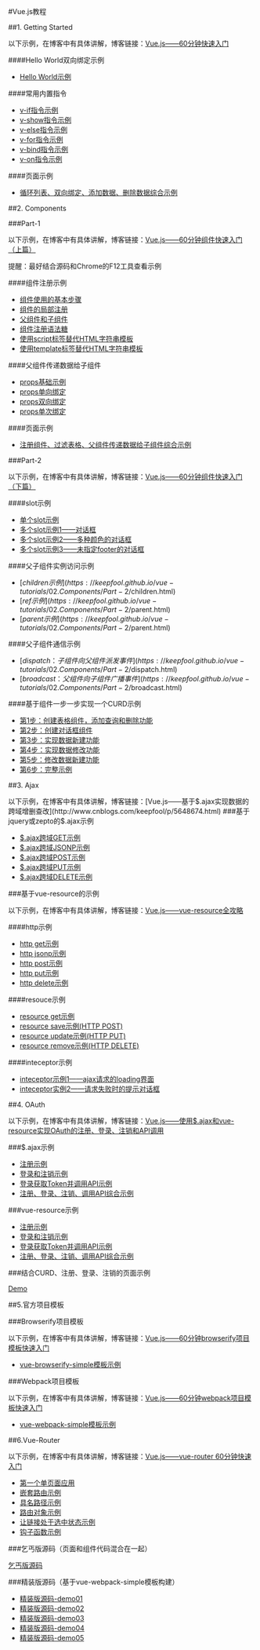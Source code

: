 #Vue.js教程

##1. Getting Started

以下示例，在博客中有具体讲解，博客链接：[Vue.js——60分钟快速入门](http://www.cnblogs.com/keepfool/p/5619070.html)

####Hello World双向绑定示例

- [Hello World示例](https://keepfool.github.io/vue-tutorials/01.GettingStarted/index.html)

####常用内置指令
- [v-if指令示例](https://keepfool.github.io/vue-tutorials/01.GettingStarted/v-if.html)
- [v-show指令示例](https://keepfool.github.io/vue-tutorials/01.GettingStarted/v-show.html)
- [v-else指令示例](https://keepfool.github.io/vue-tutorials/01.GettingStarted/v-else.html)
- [v-for指令示例](https://keepfool.github.io/vue-tutorials/01.GettingStarted/v-for.html)
- [v-bind指令示例](https://keepfool.github.io/vue-tutorials/01.GettingStarted/v-bind.html)
- [v-on指令示例](https://keepfool.github.io/vue-tutorials/01.GettingStarted/v-if.html)

####页面示例
- [循环列表、双向绑定、添加数据、删除数据综合示例](https://keepfool.github.io/vue-tutorials/01.GettingStarted/simple-demo.html)

##2. Components

###Part-1

以下示例，在博客中有具体讲解，博客链接：[Vue.js——60分钟组件快速入门（上篇）](http://www.cnblogs.com/keepfool/p/5625583.html)

提醒：最好结合源码和Chrome的F12工具查看示例

####组件注册示例

- [组件使用的基本步骤](https://keepfool.github.io/vue-tutorials/02.Components/Part-1/registration-steps.html)
- [组件的局部注册](https://keepfool.github.io/vue-tutorials/02.Components/Part-1/local-registration.html)
- [父组件和子组件](https://keepfool.github.io/vue-tutorials/02.Components/Part-1/local-registration-with-child-component.html)
- [组件注册语法糖](https://keepfool.github.io/vue-tutorials/02.Components/Part-1/registration-sugar.html)
- [使用script标签替代HTML字符串模板](https://keepfool.github.io/vue-tutorials/02.Components/Part-1/use-script-tag.html)
- [使用template标签替代HTML字符串模板](https://keepfool.github.io/vue-tutorials/02.Components/Part-1/use-template-tag.html)


####父组件传递数据给子组件
- [props基础示例](https://keepfool.github.io/vue-tutorials/02.Components/Part-1/basic-props.html)
- [props单向绑定](https://keepfool.github.io/vue-tutorials/02.Components/Part-1/single-bind-props.html)
- [props双向绑定](https://keepfool.github.io/vue-tutorials/02.Components/Part-1/double-bind-props.html)
- [props单次绑定](https://keepfool.github.io/vue-tutorials/02.Components/Part-1/once-bind-props.html)

####页面示例
- [注册组件、过滤表格、父组件传递数据给子组件综合示例](https://keepfool.github.io/vue-tutorials/02.Components/Part-1/simple-demo.html)

###Part-2

以下示例，在博客中有具体讲解，博客链接：[Vue.js——60分钟组件快速入门（下篇）](http://www.cnblogs.com/keepfool/p/5637834.html)

####slot示例

- [单个slot示例](https://keepfool.github.io/vue-tutorials/02.Components/Part-2/single-slot.html)
- [多个slot示例1——对话框](https://keepfool.github.io/vue-tutorials/02.Components/Part-2/dialog-slot.html)
- [多个slot示例2——多种颜色的对话框](https://keepfool.github.io/vue-tutorials/02.Components/Part-2/dialog-slot-with-class.html)
- [多个slot示例3——未指定footer的对话框](https://keepfool.github.io/vue-tutorials/02.Components/Part-2/dialog-slot-with-class-no-footer.html)

####父子组件实例访问示例

- [$children示例](https://keepfool.github.io/vue-tutorials/02.Components/Part-2/$children.html)
- [$ref示例](https://keepfool.github.io/vue-tutorials/02.Components/Part-2/$parent.html)
- [$parent示例](https://keepfool.github.io/vue-tutorials/02.Components/Part-2/$parent.html)

####父子组件通信示例

- [$dispatch：子组件向父组件派发事件](https://keepfool.github.io/vue-tutorials/02.Components/Part-2/$dispatch.html)
- [$broadcast：父组件向子组件广播事件](https://keepfool.github.io/vue-tutorials/02.Components/Part-2/$broadcast.html)

####基于组件一步一步实现一个CURD示例

- [第1步：创建表格组件，添加查询和删除功能](https://keepfool.github.io/vue-tutorials/02.Components/Part-2/demo/step01.html)
- [第2步：创建对话框组件](https://keepfool.github.io/02.Components/Part-2/demo/step02.html)
- [第3步：实现数据新建功能](https://keepfool.github.io/vue-tutorials/02.Components/Part-2/demo/step03.html)
- [第4步：实现数据修改功能](https://keepfool.github.io/vue-tutorials/02.Components/Part-2/demo/step04.html)
- [第5步：修改数据新建功能](https://keepfool.github.io/vue-tutorials/02.Components/Part-2/demo/step05.html)
- [第6步：完整示例](https://keepfool.github.io/vue-tutorials/02.Components/Part-2/demo/step06.html)

##3. Ajax

以下示例，在博客中有具体讲解，博客链接：[Vue.js——基于$.ajax实现数据的跨域增删查改](http://www.cnblogs.com/keepfool/p/5648674.html)
###基于jquery或zepto的$.ajax示例

- [$.ajax跨域GET示例](http://211.149.193.19:8090/vue-tutorials/03.Ajax/jquery-zepto/ajax-cors-get.html)
- [$.ajax跨域JSONP示例](http://211.149.193.19:8090/vue-tutorials/03.Ajax/jquery-zepto/ajax-jsonp.html)
- [$.ajax跨域POST示例](http://211.149.193.19:8090/vue-tutorials/03.Ajax/jquery-zepto/ajax-cors-post.html)
- [$.ajax跨域PUT示例](http://211.149.193.19:8090/vue-tutorials/03.Ajax/jquery-zepto/ajax-cors-put.html)
- [$.ajax跨域DELETE示例](http://211.149.193.19:8090/vue-tutorials/03.Ajax/jquery-zepto/ajax-cors-delete.html)

###基于vue-resource的示例

以下示例，在博客中有具体讲解，博客链接：[Vue.js——vue-resource全攻略](http://www.cnblogs.com/keepfool/p/5657065.html)

####http示例
- [http get示例](http://211.149.193.19:8090/vue-tutorials/03.Ajax/vue-resource/http-get.html)
- [http jsonp示例](http://211.149.193.19:8090/vue-tutorials/03.Ajax/vue-resource/http-jsonp.html)
- [http post示例](http://211.149.193.19:8090/vue-tutorials/03.Ajax/vue-resource/http-post.html)
- [http put示例](http://211.149.193.19:8090/vue-tutorials/03.Ajax/vue-resource/http-put.html)
- [http delete示例](http://211.149.193.19:8090/vue-tutorials/03.Ajax/vue-resource/http-delete.html)

####resouce示例
- [resource get示例](http://211.149.193.19:8090/vue-tutorials/03.Ajax/vue-resource/resource-get.html)
- [resource save示例(HTTP POST)](http://211.149.193.19:8090/vue-tutorials/03.Ajax/vue-resource/resource-post.html)
- [resource update示例(HTTP PUT)](http://211.149.193.19:8090/vue-tutorials/03.Ajax/vue-resource/resource-put.html)
- [resource remove示例(HTTP DELETE)](http://211.149.193.19:8090/vue-tutorials/03.Ajax/vue-resource/resource-delete.html)

####inteceptor示例
- [inteceptor示例1——ajax请求的loading界面](http://211.149.193.19:8090/vue-tutorials/03.Ajax/vue-resource/inteceptor-demo1.html)
- [inteceptor实例2——请求失败时的提示对话框](http://211.149.193.19:8090/vue-tutorials/03.Ajax/vue-resource/inteceptor-demo2.html)

##4. OAuth

以下示例，在博客中有具体讲解，博客链接：[Vue.js——使用$.ajax和vue-resource实现OAuth的注册、登录、注销和API调用](http://www.cnblogs.com/keepfool/p/5665953.html)

###$.ajax示例

- [注册示例](http://211.149.193.19:8090/vue-tutorials/04.OAuth/jquery-zepto/step-01.html)
- [登录和注销示例](http://211.149.193.19:8090/vue-tutorials/04.OAuth/jquery-zepto/step-02.html)
- [登录获取Token并调用API示例](http://211.149.193.19:8090/vue-tutorials/04.OAuth/jquery-zepto/step-03.html)
- [注册、登录、注销、调用API综合示例](http://211.149.193.19:8090/vue-tutorials/04.OAuth/jquery-zepto/step-04.html)

###vue-resource示例

- [注册示例](http://211.149.193.19:8090/vue-tutorials/04.OAuth/vue-resource/step-01.html)
- [登录和注销示例](http://211.149.193.19:8090/vue-tutorials/04.OAuth/vue-resource/step-02.html)
- [登录获取Token并调用API示例](http://211.149.193.19:8090/vue-tutorials/04.OAuth/vue-resource/step-03.html)
- [注册、登录、注销、调用API综合示例](http://211.149.193.19:8090/vue-tutorials/04.OAuth/vue-resource/step-04.html)

###结合CURD、注册、登录、注销的页面示例

[Demo](http://211.149.193.19:8090/vue-tutorials/04.OAuth/vue-resource/demo.html)

##5.官方项目模板

###Browserify项目模板

以下示例，在博客中有具体讲解，博客链接：[Vue.js——60分钟browserify项目模板快速入门](http://www.cnblogs.com/keepfool/p/5677032.html)


- [vue-browserify-simple模板示例](https://keepfool.github.io/vue-tutorials/05.OfficialTemplates/my-browserify-simple-demo/)

###Webpack项目模板

以下示例，在博客中有具体讲解，博客链接：[Vue.js——60分钟webpack项目模板快速入门](http://www.cnblogs.com/keepfool/p/5678427.html)


- [vue-webpack-simple模板示例](https://keepfool.github.io/vue-tutorials/05.OfficialTemplates/my-webpack-simple-demo/)

##6.Vue-Router

以下示例，在博客中有具体讲解，博客链接：[Vue.js——vue-router 60分钟快速入门](http://www.cnblogs.com/keepfool/p/5690366.html)

- [第一个单页面应用](https://keepfool.github.io/vue-tutorials/06.Router/basic/basic_01.html)
- [嵌套路由示例](https://keepfool.github.io/vue-tutorials/06.Router/basic/basic_02.html)
- [具名路径示例](https://keepfool.github.io/vue-tutorials/06.Router/basic/basic_03.html)
- [路由对象示例](https://keepfool.github.io/vue-tutorials/06.Router/basic/basic_04.html)
- [让链接处于选中状态示例](https://keepfool.github.io/vue-tutorials/06.Router/basic/basic_05.html)
- [钩子函数示例](https://keepfool.github.io/vue-tutorials/06.Router/basic/basic_06.html)

###乞丐版源码（页面和组件代码混合在一起）

[乞丐版源码](https://github.com/keepfool/vue-tutorials/tree/master/06.Router/basic)

###精装版源码（基于vue-webpack-simple模板构建）

- [精装版源码-demo01](https://github.com/keepfool/vue-tutorials/tree/master/06.Router/demo01)
- [精装版源码-demo02](https://github.com/keepfool/vue-tutorials/tree/master/06.Router/demo02)
- [精装版源码-demo03](https://github.com/keepfool/vue-tutorials/tree/master/06.Router/demo03)
- [精装版源码-demo04](https://github.com/keepfool/vue-tutorials/tree/master/06.Router/demo04)
- [精装版源码-demo05](https://github.com/keepfool/vue-tutorials/tree/master/06.Router/demo05)